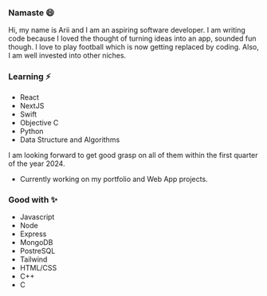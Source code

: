 ### Namaste 😄

<!--
**slama-pakhrin/slama-pakhrin** is a ✨ _special_ ✨ repository because its `README.md` (this file) appears on your GitHub profile.

Here are some ideas to get you started:

- 🔭 I’m currently working on ...
- 🌱 I’m currently learning ...
- 👯 I’m looking to collaborate on ...
- 🤔 I’m looking for help with ...
- 💬 Ask me about ...
- 📫 How to reach me: ...
- 😄 Pronouns: ...
- ⚡ Fun fact: ...
-->
Hi, my name is Arii and I am an aspiring software developer. I am writing code because I loved the thought of turning ideas into an app, sounded fun though.
I love to play football which is now getting replaced by coding. Also, I am well invested into other niches.

### Learning ⚡

- React
- NextJS
- Swift
- Objective C
- Python
- Data Structure and Algorithms
  
I am looking forward to get good grasp on all of them within the first quarter of the year 2024.
* Currently working on my portfolio and Web App projects.

### Good with ✨

- Javascript
- Node
- Express
- MongoDB
- PostreSQL
- Tailwind
- HTML/CSS
- C++
- C
